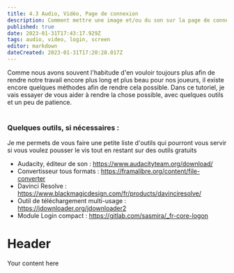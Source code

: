 ```yaml
---
title: 4.3 Audio, Vidéo, Page de connexion
description: Comment mettre une image et/ou du son sur la page de connexion
published: true
date: 2023-01-31T17:43:17.929Z
tags: audio, video, login, screen
editor: markdown
dateCreated: 2023-01-31T17:20:28.017Z
---
```


Comme nous avons souvent l'habitude d'en vouloir toujours plus afin de rendre notre travail encore plus long et plus beau pour nos joueurs, il existe encore quelques méthodes afin de rendre cela possible.
Dans ce tutoriel, je vais essayer de vous aider à rendre la chose possible, avec quelques outils et un peu de patience.
<br>
<br>
### Quelques outils, si nécessaires :
Je me permets de vous faire une petite liste d'outils qui pourront vous servir si vous voulez pousser le vis tout en restant sur des outils gratuits
- Audacity, éditeur de son : https://www.audacityteam.org/download/
- Convertisseur tous formats : https://framalibre.org/content/file-converter
- Davinci Resolve : https://www.blackmagicdesign.com/fr/products/davinciresolve/
- Outil de téléchargement multi-usage : https://jdownloader.org/jdownloader2 
- Module Login compact : https://gitlab.com/sasmira/_fr-core-logon

# Header
Your content here